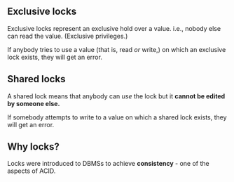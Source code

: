 ## Exclusive locks

Exclusive locks represent an exclusive hold over a value. i.e., nobody else can read the value. (Exclusive privileges.)

If anybody tries to use a value (that is, read *or* write,) on which an exclusive lock exists, they will get an error.

## Shared locks

A shared lock means that anybody can *use* the lock but it **cannot be edited by someone else.**

If somebody attempts to write to a value on which a shared lock exists, they will get an error.

## Why locks?

Locks were introduced to DBMSs to achieve **consistency** - one of the aspects of ACID.